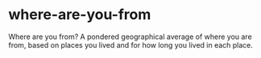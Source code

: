 # where-are-you-from
Where are you from? A pondered geographical average of where you are from, based on places you lived and for how long you lived in each place.
